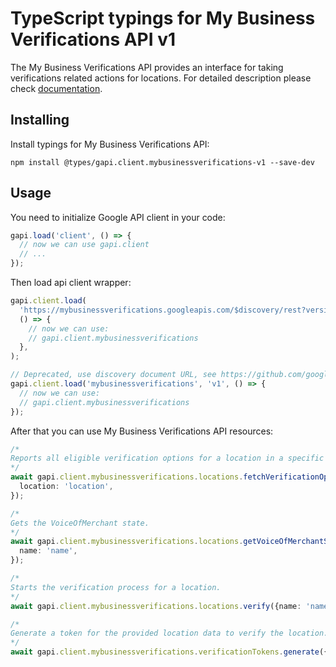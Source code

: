 # TypeScript typings for My Business Verifications API v1

The My Business Verifications API provides an interface for taking verifications related actions for locations.
For detailed description please check [documentation](https://developers.google.com/my-business/).

## Installing

Install typings for My Business Verifications API:

```
npm install @types/gapi.client.mybusinessverifications-v1 --save-dev
```

## Usage

You need to initialize Google API client in your code:

```typescript
gapi.load('client', () => {
  // now we can use gapi.client
  // ...
});
```

Then load api client wrapper:

```typescript
gapi.client.load(
  'https://mybusinessverifications.googleapis.com/$discovery/rest?version=v1',
  () => {
    // now we can use:
    // gapi.client.mybusinessverifications
  },
);
```

```typescript
// Deprecated, use discovery document URL, see https://github.com/google/google-api-javascript-client/blob/master/docs/reference.md#----gapiclientloadname----version----callback--
gapi.client.load('mybusinessverifications', 'v1', () => {
  // now we can use:
  // gapi.client.mybusinessverifications
});
```

After that you can use My Business Verifications API resources: <!-- TODO: make this work for multiple namespaces -->

```typescript
/*
Reports all eligible verification options for a location in a specific language.
*/
await gapi.client.mybusinessverifications.locations.fetchVerificationOptions({
  location: 'location',
});

/*
Gets the VoiceOfMerchant state.
*/
await gapi.client.mybusinessverifications.locations.getVoiceOfMerchantState({
  name: 'name',
});

/*
Starts the verification process for a location.
*/
await gapi.client.mybusinessverifications.locations.verify({name: 'name'});

/*
Generate a token for the provided location data to verify the location.
*/
await gapi.client.mybusinessverifications.verificationTokens.generate({});
```
